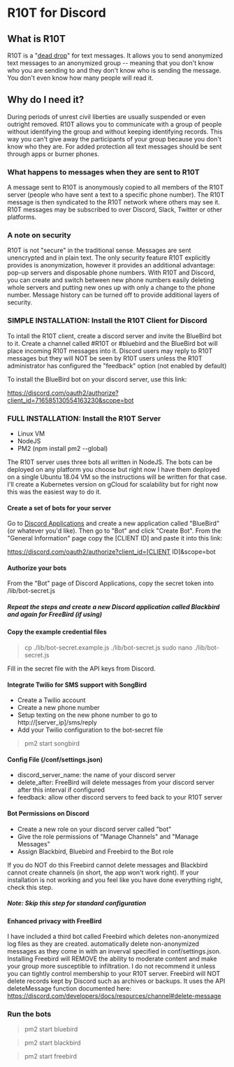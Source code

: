 # R10T for Discord

## What is R10T

R10T is a "[dead drop](https://en.wikipedia.org/wiki/Dead_drop)" for text messages. It allows you to send anonymized text messages to an anonymized group -- meaning that you don't know who you are sending to and they don't know who is sending the message. You don't even know how many people will read it.

## Why do I need it?

During periods of unrest civil liberties are usually suspended or even outright removed. R10T allows you to communicate with a group of people without identifying the group and without keeping identifying records. This way you can't give away the participants of your group because you don't know who they are. For added protection all text messages should be sent through apps or burner phones. 

### What happens to messages when they are sent to R10T

A message sent to R10T is anonymously copied to all members of the R10T server (people who have sent a text to a specific phone number). The R10T message is then syndicated to the R10T network where others may see it. R10T messages may be subscribed to over Discord, Slack, Twitter or other platforms. 

### A note on security

R10T is not "secure" in the traditional sense. Messages are sent unencrypted and in plain text. The only security feature R10T explicitly provides is anonymization, however it provides an additional advantage: pop-up servers and disposable phone numbers. With R10T and Discord, you can create and switch between new phone numbers easily deleting whole servers and putting new ones up with only a change to the phone number. Message history can be turned off to provide additional layers of security. 

### SIMPLE INSTALLATION: Install the R10T Client for Discord

To intall the R10T client, create a discord server and invite the BlueBird bot to it. Create a channel called #R10T or #bluebird and the BlueBird bot will place incoming R10T messages into it. Discord users may reply to R10T messages but they will NOT be seen by R10T users unless the R10T administrator has configured the "feedback" option (not enabled by default)

To install the BlueBird bot on your discord server, use this link:

https://discord.com/oauth2/authorize?client_id=716585130554163230&scope=bot

### FULL INSTALLATION: Install the R10T Server

* Linux VM
* NodeJS
* PM2 (npm install pm2 --global)

The R10T server uses three bots all written in NodeJS. The bots can be deployed on any platform you choose but right now I have them deployed on a single Ubuntu 18.04 VM so the instructions will be written for that case. I'll create a Kubernetes version on gCloud for scalability but for right now this was the easiest way to do it. 

#### Create a set of bots for your server

Go to [Discord Applications](https://discord.com/developers/applications/) and create a new application called "BlueBird" (or whatever you'd like). Then go to "Bot" and click "Create Bot". From the "General Information" page copy the [CLIENT ID] and paste it into this link: 

https://discord.com/oauth2/authorize?client_id=[CLIENT ID]&scope=bot

#### Authorize your bots

From the "Bot" page of Discord Applications, copy the secret token into /lib/bot-secret.js

##### Repeat the steps and create a new Discord application called Blackbird and again for FreeBird (if using)

#### Copy the example credential files

> cp ./lib/bot-secret.example.js ./lib/bot-secret.js
> sudo nano ./lib/bot-secret.js

Fill in the secret file with the API keys from Discord. 

#### Integrate Twilio for SMS support with SongBird

* Create a Twilio account
* Create a new phone number
* Setup texting on the new phone number to go to http://[server_ip]/sms/reply
* Add your Twilio configuration to the bot-secret file

> pm2 start songbird

#### Config File (/conf/settings.json)

* discord_server_name: the name of your discord server
* delete_after: FreeBird will delete messages from your discord server after this interval if configured
* feedback: allow other discord servers to feed back to your R10T server

#### Bot Permissions on Discord

* Create a new role on your discord server called "bot"
* Give the role permissions of "Manage Channels" and "Manage Messages"
* Assign Blackbird, Bluebird and Freebird to the Bot role

If you do NOT do this Freebird cannot delete messages and Blackbird cannot create channels (in short, the app won't work right). If your installation is not working and you feel like you have done everything right, check this step.

##### Note: Skip this step for standard configuration 

#### Enhanced privacy with FreeBird

I have included a third bot called Freebird which deletes non-anonymized log files as they are created. automatically delete non-anonymized messages as they come in with an inverval specified in conf/settings.json. Installing Freebird will REMOVE the ability to moderate content and make your group more susceptible to infiltration. I do not recommend it unless you can tightly control membership to your R10T server. Freebird will NOT delete records kept by Discord such as archives or backups. It uses the API deleteMessage function documented here: https://discord.com/developers/docs/resources/channel#delete-message

### Run the bots

> pm2 start bluebird

> pm2 start blackbird

> pm2 start freebird 
